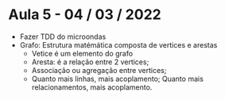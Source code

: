 # Aula 5 - 04 / 03 / 2022

 - Fazer TDD do microondas
 - Grafo: Estrutura matémática composta de vertices e arestas
    - Vetice é um elemento do grafo
    - Aresta: é a relação entre 2 vertices;
    - Associação ou agregação entre vertices;
    - Quanto mais linhas, mais acoplamento; Quanto mais relacionamentos, mais acoplamento.
    